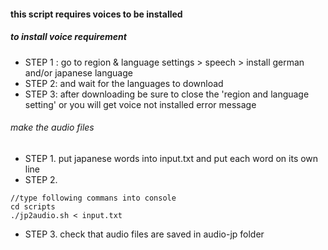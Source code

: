 #### this script requires voices to be installed

##### to install voice requirement
* STEP 1 : go to region & language settings > speech > install german and/or japanese language
* STEP 2: and wait for the languages to download
* STEP 3: after downloading be sure to close the 'region and language setting' or you will get voice not installed error message

###### make the audio files
* STEP 1. put japanese words into input.txt and put each word on its own line
* STEP 2.  
```
//type following commans into console 
cd scripts
./jp2audio.sh < input.txt
```
  

* STEP 3. check that audio files are saved in audio-jp folder
